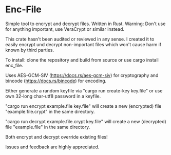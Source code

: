 # Enc-File
Simple tool to encrypt and decrypt files. Written in Rust. Warning: Don't use for anything important, use VeraCrypt or similar instead.

This crate hasn't been audited or reviewed in any sense. I created it to easily encrypt und decrypt non-important files which won't cause harm if known by third parties.

To install: clone the repository and build from source or use cargo install enc_file.

Uses AES-GCM-SIV (https://docs.rs/aes-gcm-siv) for cryptography and bincode (https://docs.rs/bincode) for encoding.

Either generate a random keyfile via "cargo run create-key key.file" or use own 32-long char-utf8 password in a keyfile.

"cargo run encrypt example.file key.file" will create a new (encrypted) file "example.file.crypt" in the same directory.

"cargo run decrypt example.file.crypt key.file" will create a new (decrypted) file "example.file" in the same directory.

Both encrypt and decrypt override existing files!

Issues and feedback are highly appreciated. 
